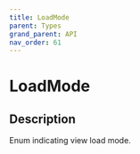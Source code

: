 ```yaml
---
title: LoadMode
parent: Types
grand_parent: API
nav_order: 61
---
```


# LoadMode

## Description

Enum indicating view load mode.
